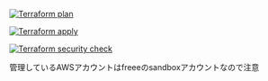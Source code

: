 [![Terraform plan](https://github.com/jinugasachio/advanced-ecs-on-fargate/actions/workflows/terraform_plan.yaml/badge.svg)](https://github.com/jinugasachio/advanced-ecs-on-fargate/actions/workflows/terraform_plan.yaml)

[![Terraform apply](https://github.com/jinugasachio/advanced-ecs-on-fargate/actions/workflows/terraform_apply.yaml/badge.svg)](https://github.com/jinugasachio/advanced-ecs-on-fargate/actions/workflows/terraform_apply.yaml)

[![Terraform security check](https://github.com/jinugasachio/advanced-ecs-on-fargate/actions/workflows/terraform_security_check.yaml/badge.svg)](https://github.com/jinugasachio/advanced-ecs-on-fargate/actions/workflows/terraform_security_check.yaml)

管理しているAWSアカウントはfreeeのsandboxアカウントなので注意
